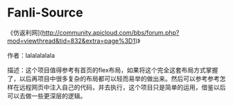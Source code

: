 # Fanli-Source

《仿返利网](http://community.apicloud.com/bbs/forum.php?mod=viewthread&tid=832&extra=page%3D1)》

作者：lalalalalala

描述：这个项目值得参考有首页的flex布局，如果将这个完全这套布局方式掌握了，以后再项目中很多复杂的布局都可以轻而易举的做出来。然后可以参考参考怎样在远程网页中注入自己的代码，并去执行，这个项目只是简单的运用，借鉴以后可以去做一些更深层的逻辑。
